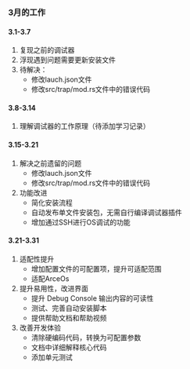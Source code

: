 ### 3月的工作

#### 3.1-3.7

1. 复现之前的调试器
2. 浮现遇到问题需要更新安装文件
3. 待解决：
   - 修改lauch.json文件
   - 修改src/trap/mod.rs文件中的错误代码
    
#### 3.8-3.14

1. 理解调试器的工作原理（待添加学习记录）

#### 3.15-3.21
1. 解决之前遗留的问题
   - 修改lauch.json文件
   - 修改src/trap/mod.rs文件中的错误代码
2. 功能改进
   - 简化安装流程
   - 自动发布单文件安装包，无需自行编译调试器插件
   - 增加通过SSH进行OS调试的功能

#### 3.21-3.31
1. 适配性提升
   - 增加配置文件的可配置项，提升可适配范围
   - 适配ArceOs
2. 提升易用性，改进界面
   - 提升 Debug Console 输出内容的可读性
   - 测试、完善自动安装脚本
   - 提供帮助文档和帮助视频
3. 改善开发体验
   - 清除硬编码代码，转换为可配置参数
   - 文档中详细解释核心代码
   - 添加单元测试
 
